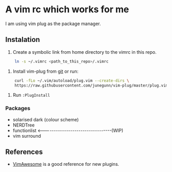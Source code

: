# A vim rc which works for me

I am using vim plug as the package manager. 

## Instalation

1. Create a symbolic link from home directory to the vimrc in this repo.

```bash
    ln -s ~/.vimrc <path_to_this_repo>/.vimrc
```

1. Install vim-plug from [git](https://github.com/junegunn/vim-plug) or run:

```bash
    curl -fLo ~/.vim/autoload/plug.vim --create-dirs \
    https://raw.githubusercontent.com/junegunn/vim-plug/master/plug.vim
```

1. Run `:PlugInstall`



### Packages

- solarised dark (colour scheme)
- NERDTree
- functionlist <---------------------------------(WIP)
- vim surround

## References

- [VimAwesome](https://vimawesome.com) is a good reference for new plugins.

